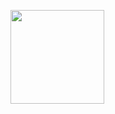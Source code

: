 <a href="https://github.com/DemidovDG/github-readme-stats"><img height=150 src="https://github-readme-stats.vercel.app/api/top-langs/?username=DemidovDG&layout=compact" /></a>
</p>

